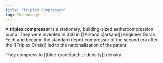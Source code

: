 ```yaml
---
title: "Triplex Compressor"
tag: Technology
---
```


A **triplex compressor** is a stationary, building-sized aethercompression pump. They were invented in 346 in [[Arkandic|arkand]] engineer Goran Feldt and became the standard depot compressor of the second era after the [[Triplex Crisis]] led to the nationalization of the patent.

They compress to [[blue-grade|aether density]] density.
